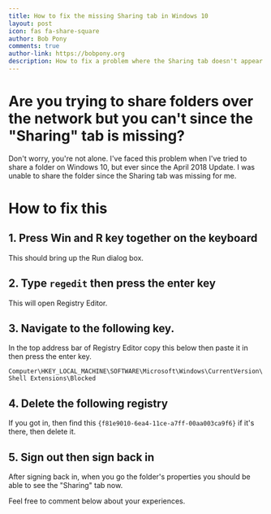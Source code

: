 ```yaml
---
title: How to fix the missing Sharing tab in Windows 10
layout: post
icon: fas fa-share-square
author: Bob Pony
comments: true
author-link: https://bobpony.org
description: How to fix a problem where the Sharing tab doesn't appear for the folder's properties.
---
```

# Are you trying to share folders over the network but you can't since the "Sharing" tab is missing?

Don't worry, you're not alone. I've faced this problem when I've tried to share a folder on Windows 10, but ever since the April 2018 Update. I was unable to share the folder since the Sharing tab was missing for me.

# How to fix this

## 1. Press Win and R key together on the keyboard
This should bring up the Run dialog box.

## 2. Type `regedit` then press the enter key
This will open Registry Editor.

## 3. Navigate to the following key.
In the top address bar of Registry Editor copy this below then paste it in then press the enter key.

```Computer\HKEY_LOCAL_MACHINE\SOFTWARE\Microsoft\Windows\CurrentVersion\Shell Extensions\Blocked```

## 4. Delete the following registry
If you got in, then find this `{f81e9010-6ea4-11ce-a7ff-00aa003ca9f6}` if it's there, then delete it.

## 5. Sign out then sign back in
After signing back in, when you go the folder's properties you should be able to see the "Sharing" tab now.

Feel free to comment below about your experiences.
